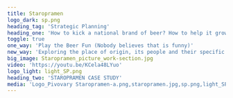 ```yaml
---
title: Staropramen
logo_dark: sp.png
heading_tag: 'Strategic Planning'
heading_one: 'How to kick a national brand of beer? How to help it grow?'
toggle: true
one_way: 'Play the Beer Fun (Nobody believes that is funny)'
new_way: 'Exploring the place of origin, its people and their specific way of life.'
big_image: Staropramen_picture_work-section.jpg
video: 'https://youtu.be/KCela48LYuo'
logo_light: light_SP.png
heading_two: 'STAROPRAMEN CASE STUDY'
media: 'Logo_Pivovary Staropramen-a.png,staropramen.jpg,sp.png,light_SP.png,Staropramen_picture_work-section.jpg'
---
```


